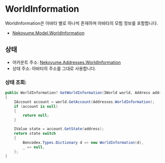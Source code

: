 # WorldInformation

WorldInformation은 아바타 별로 하나씩 존재하며 아바타의 모험 정보를 포함합니다.

- [Nekoyume.Model.WorldInformation](https://github.com/planetarium/lib9c/blob/1.17.3/Lib9c/Model/WorldInformation.cs)

## 상태

- 어카운트 주소: [Nekoyume.Addresses.WorldInformation](https://github.com/planetarium/lib9c/blob/1.17.3/Lib9c/Addresses.cs#L46)
- 상태 주소: 아바타의 주소를 그대로 사용합니다.

### 상태 조회:

```cs
public WorldInformation? GetWorldInformation(IWorld world, Address address)
{
    IAccount account = world.GetAccount(Addresses.WorldInformation);
    if (account is null)
    {
        return null;
    }

    IValue state = account.GetState(address);
    return state switch
    {
        Bencodex.Types.Dictionary d => new WorldInformation(d),
        _ => null,
    };
}
```
